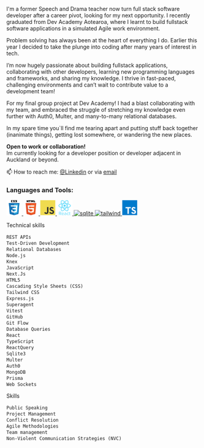 
I'm a former Speech and Drama teacher now turn full stack software developer after a career pivot, looking for my next opportunity. I recently graduated from Dev Academy Aotearoa, where I learnt to build fullstack software applications in a simulated Agile work environment.

Problem solving has always been at the heart of everything I do. Earlier this year I decided to take the plunge into coding after many years of interest in tech.

I’m now hugely passionate about building fullstack applications, collaborating with other developers, learning new programming languages and frameworks, and sharing my knowledge. I thrive in fast-paced, challenging environments and can’t wait to contribute value to a development team!

For my final group project at Dev Academy! I had a blast collaborating with my team, and embraced the struggle of stretching my knowledge even further with Auth0, Multer, and many-to-many relational databases.

In my spare time you`ll find me tearing apart and putting stuff back together (inanimate things), getting lost somewhere, or wandering the new places. 

**Open to work or collaboration!**  
Im currently looking for a developer position or developer adjacent in Auckland or beyond.

📫 How to reach me:
[@Linkedin](https://www.linkedin.com/in/neilsen-ngoi-a046ab82/) or via [email](mailto:neilsen.nngoi@gmail.com)

<h3 align="left">Languages and Tools:</h3>
<p align="left"> <a href="https://www.w3schools.com/cs/" target="_blank" rel="noreferrer">  </a> <a href="https://www.w3schools.com/css/" target="_blank" rel="noreferrer"> <img src="https://raw.githubusercontent.com/devicons/devicon/master/icons/css3/css3-original-wordmark.svg" alt="css3" width="40" height="40"/> </a> <a href="https://www.w3.org/html/" target="_blank" rel="noreferrer"> <img src="https://raw.githubusercontent.com/devicons/devicon/master/icons/html5/html5-original-wordmark.svg" alt="html5" width="40" height="40"/> </a> <a href="https://developer.mozilla.org/en-US/docs/Web/JavaScript" target="_blank" rel="noreferrer"> <img src="https://raw.githubusercontent.com/devicons/devicon/master/icons/javascript/javascript-original.svg" alt="javascript" width="40" height="40"/> </a> <a href="https://reactjs.org/" target="_blank" rel="noreferrer"> <img src="https://raw.githubusercontent.com/devicons/devicon/master/icons/react/react-original-wordmark.svg" alt="react" width="40" height="40"/> </a> <a href="https://www.sqlite.org/" target="_blank" rel="noreferrer"> <img src="https://www.vectorlogo.zone/logos/sqlite/sqlite-icon.svg" alt="sqlite" width="40" height="40"/> </a> <a href="https://tailwindcss.com/" target="_blank" rel="noreferrer"> <img src="https://www.vectorlogo.zone/logos/tailwindcss/tailwindcss-icon.svg" alt="tailwind" width="40" height="40"/> </a> <a href="https://www.typescriptlang.org/" target="_blank" rel="noreferrer"> <img src="https://raw.githubusercontent.com/devicons/devicon/master/icons/typescript/typescript-original.svg" alt="typescript" width="40" height="40"/> </a> </p>

Technical skills

    REST APIs
    Test-Driven Development
    Relational Databases
    Node.js
    Knex
    JavaScript
    Next.Js
    HTML5
    Cascading Style Sheets (CSS)
    Tailwind CSS
    Express.js
    Superagent
    Vitest
    GitHub
    Git Flow
    Database Queries
    React
    TypeScript
    ReactQuery
    Sqlite3
    Multer
    Auth0
    MongoDB
    Prisma
    Web Sockets

    

Skills

    Public Speaking
    Project Management
    Conflict Resolution
    Agile Methodologies
    Team management
    Non-Violent Communication Strategies (NVC)

    
